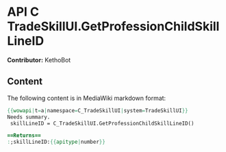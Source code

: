 # API C TradeSkillUI.GetProfessionChildSkillLineID

**Contributor:** KethoBot

## Content

The following content is in MediaWiki markdown format:

```mediawiki
{{wowapi|t=a|namespace=C_TradeSkillUI|system=TradeSkillUI}}
Needs summary.
 skillLineID = C_TradeSkillUI.GetProfessionChildSkillLineID()

==Returns==
:;skillLineID:{{apitype|number}}
```